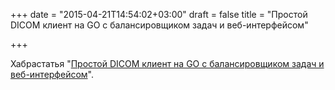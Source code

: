 +++
date = "2015-04-21T14:54:02+03:00"
draft = false
title = "Простой DICOM клиент на GO с балансировщиком задач и веб-интерфейсом"

+++

<p>Хабрастатья &quot;<a href="http://habrahabr.ru/post/254581/">Простой DICOM клиент на GO с балансировщиком задач и веб-интерфейсом</a>&quot;.</p>

